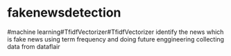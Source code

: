 # fakenewsdetection
#machine learning#TfidfVectorizer#TfidfVectorizer
identify the news which is fake news
using term frequency and doing future enggineering
collecting data from dataflair
